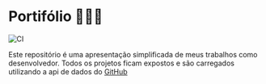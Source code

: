 # Portifólio 👨🏽‍💻

![CI](https://github.com/githiago-f/about-me/actions/workflows/ci.yml/badge.svg?branch=main)

Este repositório é uma apresentação simplificada de meus trabalhos como desenvolvedor. Todos os projetos ficam expostos e são carregados utilizando a api de dados do [GitHub](https://docs.github.com/en/rest)
